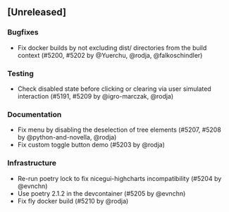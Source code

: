 ## [Unreleased]

### Bugfixes

- Fix docker builds by not excluding dist/ directories from the build context (#5200, #5202 by @Yuerchu, @rodja, @falkoschindler)

### Testing

- Check disabled state before clicking or clearing via user simulated interaction (#5191, #5209 by @igro-marczak, @rodja)

### Documentation

- Fix menu by disabling the deselection of tree elements (#5207, #5208 by @python-and-novella, @rodja)
- Fix custom toggle button demo (#5203 by @rodja)

### Infrastructure

- Re-run poetry lock to fix nicegui-highcharts incompatibility (#5204 by @evnchn)
- Use poetry 2.1.2 in the devcontainer (#5205 by @evnchn)
- Fix fly docker build (#5210 by @rodja)
